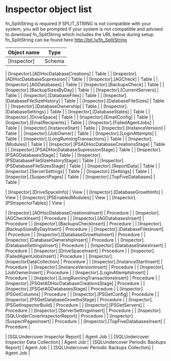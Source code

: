 # Inspector object list

fn_SplitString is required if SPLIT_STRING is not compatible with your system, you will be prompted if your system is not compatible and advised
to download fn_SplitString which includes the URL below during setup.
				  fn_SplitString can be found here http://bit.ly/fn_SplitString

| Object name | Type | 
|--------------------------------------------------|-----------------------------|
| [Inspector] | Schema | 

| [Inspector].[ADHocDatabaseCreations] | Table |
| [Inspector].[ADHocDatabaseSupression] | Table |
| [Inspector].[AGCheck] | Table |
| [Inspector].[AGDatabases] | Table |
| [Inspector].[BackupsCheck] | Table |
| [Inspector].[BackupSizesByDay] | Table |
| [Inspector].[CurrentServers] | Table |
| [Inspector].[DatabaseFiles] | Table |
| [Inspector].[DatabaseFileSizeHistory] | Table |
| [Inspector].[DatabaseFileSizes] | Table |
| [Inspector].[DatabaseOwnership] | Table |
| [Inspector].[DatabaseSettings] | Table |
| [Inspector].[DatabaseStates] | Table |
| [Inspector].[DriveSpace] | Table |
| [Inspector].[EmailConfig] | Table |
| [Inspector].[EmailRecipients] | Table |
| [Inspector].[FailedAgentJobs] | Table |
| [Inspector].[InstanceStart] | Table |
| [Inspector].[InstanceVersion] | Table |
| [Inspector].[JobOwner] | Table |
| [Inspector].[LoginAttempts] | Table |
| [Inspector].[LongRunningTransactions] | Table |
| [Inspector].[Modules] | Table |
| [Inspector].[PSADHocDatabaseCreationsStage] | Table |
| [Inspector].[PSADHocDatabaseSupressionStage] | Table |
| [Inspector].[PSAGDatabasesStage] | Table |
| [Inspector].[PSDatabaseFileSizeHistoryStage] | Table |
| [Inspector].[PSDatabaseFileSizesStage] | Table |
| [Inspector].[ReportData] | Table |
| [Inspector].[ServerSettings] | Table |
| [Inspector].[Settings] | Table |
| [Inspector].[SuspectPages] | Table |
| [Inspector].[TopFiveDatabases] | Table |

| [Inspector].[DriveSpaceInfo] | View |
| [Inspector].[DatabaseGrowthInfo] | View |
| [Inspector].[PSEnabledModules] | View |
| [Inspector].[PSInspectorTables] | View |

| [Inspector].[ADHocDatabaseCreationsInsert] | Procedure |
| [Inspector].[AGCheckInsert] | Procedure |
| [Inspector].[AGDatabasesInsert] | Procedure |
| [Inspector].[BackupsCheckInsert] | Procedure |
| [Inspector].[BackupSizesByDayInsert] | Procedure |
| [Inspector].[DatabaseFilesInsert] | Procedure |
| [Inspector].[DatabaseGrowthsInsert] | Procedure |
| [Inspector].[DatabaseOwnershipInsert] | Procedure |
| [Inspector].[DatabaseSettingsInsert] | Procedure |
| [Inspector].[DatabaseStatesInsert] | Procedure |
| [Inspector].[DriveSpaceInsert] | Procedure |
| [Inspector].[FailedAgentJobsInsert] | Procedure |
| [Inspector].[InspectorDataCollection] | Procedure |
| [Inspector].[InstanceStartInsert] | Procedure |
| [Inspector].[InstanceVersionInsert] | Procedure |
| [Inspector].[JobOwnerInsert] | Procedure |
| [Inspector].[LoginAttemptsInsert] | Procedure |
| [Inspector].[LongRunningTransactionsInsert] | Procedure |
| [Inspector].[PSGetADHocDatabaseCreationsStage] | Procedure |
| [Inspector].[PSGetAGDatabasesStage] | Procedure |
| [Inspector].[PSGetColumns] | Procedure |
| [Inspector].[PSGetConfig] | Procedure |
| [Inspector].[PSGetDatabaseGrowthsStage] | Procedure |
| [Inspector].[PSGetInspectorBuild] | Procedure |
| [Inspector].[PSGetServers] | Procedure |
| [Inspector].[ServerSettingsInsert] | Procedure |
| [Inspector].[SQLUnderCoverInspectorReport] | Procedure |
| [Inspector].[SuspectPagesInsert] | Procedure |
| [Inspector].[TopFiveDatabasesInsert] | Procedure |

| [SQLUndercover Inspector Report] | Agent Job |
| [SQLUndercover Inspector Data Collection] | Agent Job |
| [SQLUndercover Periodic Backups Report] | Agent Job |
| [SQLUndercover Periodic Backups Collection] | Agent Job |

